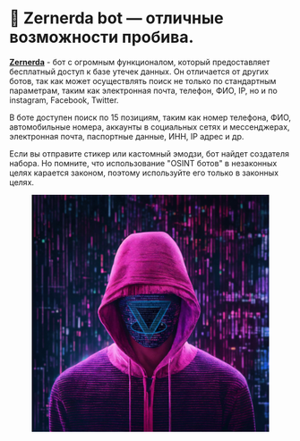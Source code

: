 # 🤖 Zernerda bot — отличные возможности пробива.

[**Zernerda**](https://botiprobiva.top/zernerda/) - бот с огромным функционалом, который предоставляет бесплатный доступ к базе утечек данных. Он отличается от других ботов, так как может осуществлять поиск не только по стандартным параметрам, таким как электронная почта, телефон, ФИО, IP, но и по instagram, Facebook, Twitter.

В боте доступен поиск по 15 позициям, таким как номер телефона, ФИО, автомобильные номера, аккаунты в социальных сетях и мессенджерах, электронная почта, паспортные данные, ИНН, IP адрес и др.

Если вы отправите стикер или кастомный эмодзи, бот найдет создателя набора. Но помните, что использование "OSINT ботов" в незаконных целях карается законом, поэтому используйте его только в законных целях.

<figure><img src="../.gitbook/assets/ze.jpg" alt=""><figcaption></figcaption></figure>
